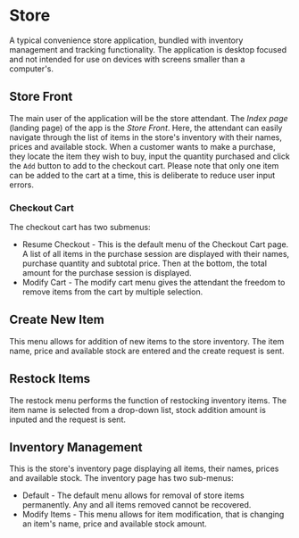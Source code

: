 # Store

A typical convenience store application, bundled with inventory management and tracking functionality.
The application is desktop focused and not intended for use on devices with screens smaller than a computer's.

## Store Front
The main user of the application will be the store attendant. The *Index page* (landing page) of the app is the *Store Front*. Here, the attendant can easily navigate through the list of items in the store's inventory with their names, prices and available stock. When a customer wants to make a purchase, they locate the item they wish to buy, input the quantity purchased and click the `Add` button to add to the checkout cart. Please note that only one item can be added to the cart at a time, this is deliberate to reduce user input errors.

### Checkout Cart
The checkout cart has two submenus: 
- Resume Checkout - This is the default menu of the Checkout Cart page. A list of all items in the purchase session are displayed with their names, purchase quantity and subtotal price. Then at the bottom, the total amount for the purchase session is displayed.
- Modify Cart - The modify cart menu gives the attendant the freedom to remove items from the cart by multiple selection.

## Create New Item
This menu allows for addition of new items to the store inventory. The item name, price and available stock are entered and the create request is sent.

## Restock Items
The restock menu performs the function of restocking inventory items. The item name is selected from a drop-down list, stock addition amount is inputed and the request is sent.

## Inventory Management
This is the store's inventory page displaying all items, their names, prices and available stock. The inventory page has two sub-menus:
- Default - The default menu allows for removal of store items permanently. Any and all items removed cannot be recovered. 
- Modify Items - This menu allows for item modification, that is changing an item's name, price and available stock amount.

